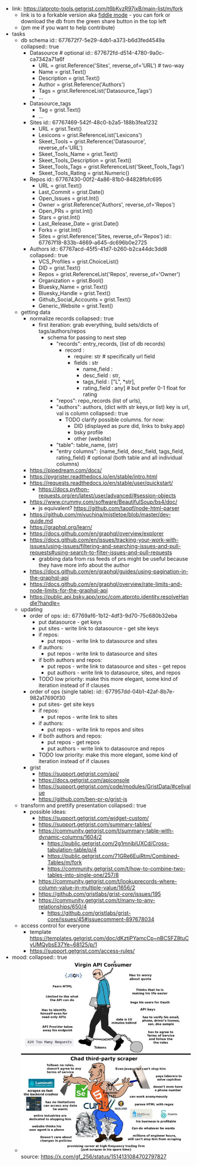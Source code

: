 - link: https://atproto-tools.getgrist.com/t6bKvzR97jxB/main-list/m/fork
	- link is to a forkable version aka [fiddle mode](https://support.getgrist.com/glossary/#fiddle-mode) - you can fork or download the db from the green share button in the top left
	- (pm me if you want to help contribute)
- tasks
	- db schema
	  id:: 677672f7-5e29-4db1-a373-b6d3fed4549a
	  collapsed:: true
		- Datasource # optional
		  id:: 677672fd-d514-4780-9a0c-ca7342a71a6f
			- URL = grist.Reference('Sites', reverse_of='URL') # two-way
			- Name = grist.Text()
			- Description = grist.Text()
			- Author = grist.Reference('Authors')
			- Tags = grist.ReferenceList('Datasource_Tags')
			- ...
		- Datasource_tags
			- Tag = grist.Text()
			- ...
		- Sites
		  id:: 67767469-542f-48c0-b2a5-188b3fea1232
			- URL = grist.Text()
			- Lexicons = grist.ReferenceList('Lexicons')
			- Skeet_Tools = grist.Reference('Datasource', reverse_of='URL')
			- Skeet_Tools_Name = grist.Text()
			- Skeet_Tools_Description = grist.Text()
			- Skeet_Tools_Tags = grist.ReferenceList('Skeet_Tools_Tags')
			- Skeet_Tools_Rating = grist.Numeric()
		- Repos
		  id:: 67767430-00f2-4a86-81b0-84828fbfc695
			- URL = grist.Text()
			- Last_Commit = grist.Date()
			- Open_Issues = grist.Int()
			- Owner = grist.Reference('Authors', reverse_of='Repos')
			- Open_PRs = grist.Int()
			- Stars = grist.Int()
			- Last_Release_Date = grist.Date()
			- Forks = grist.Int()
			- Sites = grist.Reference('Sites, reverse_of='Repos')
			  id:: 67767f18-833b-4669-a645-dc696b0e2725
		- Authors
		  id:: 67767acd-45f5-41d7-b260-b2ca44dc3dd8
		  collapsed:: true
			- VCS_Profiles = grist.ChoiceList()
			- DID = grist.Text()
			- Repos = grist.ReferenceList('Repos', reverse_of='Owner')
			- Organization = grist.Bool()
			- Bluesky_Name = grist.Text()
			- Bluesky_Handle = grist.Text()
			- Github_Social_Accounts = grist.Text()
			- Generic_Website = grist.Text()
	- getting data
		- normalize records
		  collapsed:: true
			- first iteration: grab everything, build sets/dicts of tags/authors/repos
				- schema for passing to next step
					- "records": entry_records, (list of db records)
						- record :
							- require: str # specifically url field
							- fields : str
								- name_field :
								- desc_field : str,
								- tags_field : ["L", *str],
								- rating_field : any] # but prefer 0-1 float for rating
					- "repos": repo_records (list of urls),
					- "authors": authors, (dict with str keys,or list) key is url, val is column
					  collapsed:: true
						- TODO clarify possible columns. for now:
							- DID (displayed as pure did, links to bsky.app)
							- bsky profile
							- other (website)
					- "table": table_name, (str)
					- "entry columns": {name_field, desc_field, tags_field, rating_field} # optional (both table and all individual columns)
		- https://pipedream.com/docs/
		- https://pygrister.readthedocs.io/en/stable/intro.html
		- https://requests.readthedocs.io/en/stable/user/quickstart/
			- https://docs.python-requests.org/en/latest/user/advanced/#session-objects
		- https://www.crummy.com/software/BeautifulSoup/bs4/doc/
			- js equivalent? https://github.com/taoqf/node-html-parser
		- https://github.com/miyuchina/mistletoe/blob/master/dev-guide.md
		- https://graphql.org/learn/
		- https://docs.github.com/en/graphql/overview/explorer
		- https://docs.github.com/en/issues/tracking-your-work-with-issues/using-issues/filtering-and-searching-issues-and-pull-requests#using-search-to-filter-issues-and-pull-requests
			- grabbing data from rss feeds of prs might be useful because they have more info about the author
		- https://docs.github.com/en/graphql/guides/using-pagination-in-the-graphql-api
		- https://docs.github.com/en/graphql/overview/rate-limits-and-node-limits-for-the-graphql-api
		- https://public.api.bsky.app/xrpc/com.atproto.identity.resolveHandle?handle=
	- updating
		- order of ops:
		  id:: 67769af6-1b12-4df3-9d70-75c680b32eba
			- put datasource - get keys
			- put sites - write link to datasource - get site keys
			- if repos:
				- put repos - write link to datasource and sites
			- if authors:
				- put repos - write link to datasource and sites
			- if both authors and repos:
				- put repos - write link to datasource and sites - get repos
				- put authors - write link to datasource, sites, and repos
			- TODO low priority: make this more elegant, some kind of iteration instead of if clauses
		- order of ops (single table):
		  id:: 677957dd-04b1-42af-8b7e-982a17690f30
			- put sites- get site keys
			- if repos:
				- put repos - write link to sites
			- if authors:
				- put repos - write link to repos and sites
			- if both authors and repos:
				- put repos - get repos
				- put authors - write link to datasource and repos
			- TODO low priority: make this more elegant, some kind of iteration instead of if clauses
		- grist
			- https://support.getgrist.com/api/
			- https://docs.getgrist.com/apiconsole
			- https://support.getgrist.com/code/modules/GristData/#cellvalue
			- https://github.com/ben-pr-p/grist-js
	- transform and prettify presentation
	  collapsed:: true
		- possible ideas:
			- https://support.getgrist.com/widget-custom/
			- https://support.getgrist.com/summary-tables/
			- https://community.getgrist.com/t/summary-table-with-dynamic-columns/1604/2
				- https://public.getgrist.com/2g1mnjbiUXCd/Cross-tabulation-table/p/4
				- https://public.getgrist.com/71GRe6EuiRtm/Combined-Tables/m/fork
				- https://community.getgrist.com/t/how-to-combine-two-tables-into-single-one/257/8
			- https://community.getgrist.com/t/lookuprecords-where-column-value-in-multiple-value/1656/2
			- https://github.com/gristlabs/grist-core/issues/195
			- https://community.getgrist.com/t/many-to-any-relationships/650/4
				- https://github.com/gristlabs/grist-core/issues/45#issuecomment-897678034
	- access control for everyone
		- template https://templates.getgrist.com/doc/dKztiPYamcCp~nBCSFZ8tuCyUMQybsE37Ye~68125/p/1
		- https://support.getgrist.com/access-rules/
- mood:
  collapsed:: true
	- ![image.png](../assets/image_1735320252579_0.png) 
	  source: https://x.com/gf_256/status/1514131084702797827